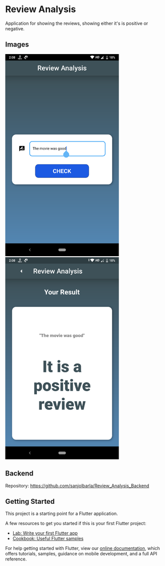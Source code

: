# Review Analysis

Application for showing the reviews, showing either it's is positive or negative.

## Images

<img src="images/input.png" width=360 height=640>&nbsp;&nbsp;&nbsp;&nbsp;&nbsp;&nbsp;&nbsp;&nbsp;&nbsp;&nbsp;&nbsp;&nbsp;&nbsp;&nbsp;&nbsp;&nbsp;&nbsp;&nbsp;&nbsp;&nbsp;<img src="images/output.png" width=360 height=640>

## Backend

Repository: https://github.com/sanjolbarla/Review_Analysis_Backend

## Getting Started

This project is a starting point for a Flutter application.

A few resources to get you started if this is your first Flutter project:

- [Lab: Write your first Flutter app](https://flutter.dev/docs/get-started/codelab)
- [Cookbook: Useful Flutter samples](https://flutter.dev/docs/cookbook)

For help getting started with Flutter, view our
[online documentation](https://flutter.dev/docs), which offers tutorials,
samples, guidance on mobile development, and a full API reference.
